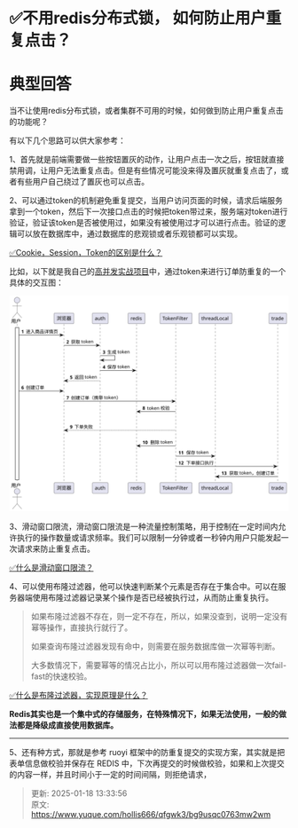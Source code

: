 # ✅不用redis分布式锁， 如何防止用户重复点击？

# 典型回答


当不让使用redis分布式锁，或者集群不可用的时候，如何做到防止用户重复点击的功能呢？



有以下几个思路可以供大家参考：



1、首先就是前端需要做一些按钮置灰的动作，让用户点击一次之后，按钮就直接禁用调，让用户无法重复点击。但是有些情况可能没来得及置灰就重复点击了，或者有些用户自己绕过了置灰也可以点击。



2、可以通过token的机制避免重复提交，当用户访问页面的时候，请求后端服务拿到一个token，然后下一次接口点击的时候把token带过来，服务端对token进行验证，验证该token是否被使用过，如果没有被使用过才可以进行点击。验证的逻辑可以放在数据库中，通过数据库的悲观锁或者乐观锁都可以实现。



[✅Cookie，Session，Token的区别是什么？](https://www.yuque.com/hollis666/qfgwk3/chxc9y)



比如，以下就是我自己的[高并发实战项目](http://nfturbo.wiki/nfturbo/)中，通过token来进行订单防重复的一个具体的交互图：

![af4611b18cd246a9f169355fa74f22ee.svg](./img/u9-uAgLC7BcSbmWP/af4611b18cd246a9f169355fa74f22ee-035708.svg)



3、滑动窗口限流，滑动窗口限流是一种流量控制策略，用于控制在一定时间内允许执行的操作数量或请求频率。我们可以限制一分钟或者一秒钟内用户只能发起一次请求来防止重复点击。



[✅什么是滑动窗口限流？](https://www.yuque.com/hollis666/qfgwk3/hvuigwzxls4qd3sy)



4、可以使用布隆过滤器，他可以快速判断某个元素是否存在于集合中。可以在服务器端使用布隆过滤器记录某个操作是否已经被执行过，从而防止重复执行。



> 如果布隆过滤器不存在，则一定不存在，所以，如果没查到，说明一定没有幂等操作，直接执行就行了。
>
> 如果查询布隆过滤器发现有命中，则需要在服务数据库做一次幂等判断。
>
> 大多数情况下，需要幂等的情况占比小，所以可以用布隆过滤器做一次fail-fast的快速校验。
>



[✅什么是布隆过滤器，实现原理是什么？](https://www.yuque.com/hollis666/qfgwk3/gp9ymie1n39uavah)



**Redis其实也是一个集中式的存储服务，在特殊情况下，如果无法使用，一般的做法都是降级成直接使用数据库。**

****

5、还有种方式，那就是参考 ruoyi 框架中的防重复提交的实现方案，其实就是把表单信息做校验并保存在 REDIS 中，下次再提交的时候做校验，如果和上次提交的内容一样，并且时间小于一定的时间间隔，则拒绝请求，



> 更新: 2025-01-18 13:33:56  
> 原文: <https://www.yuque.com/hollis666/qfgwk3/bg9usqc0763mw2wm>